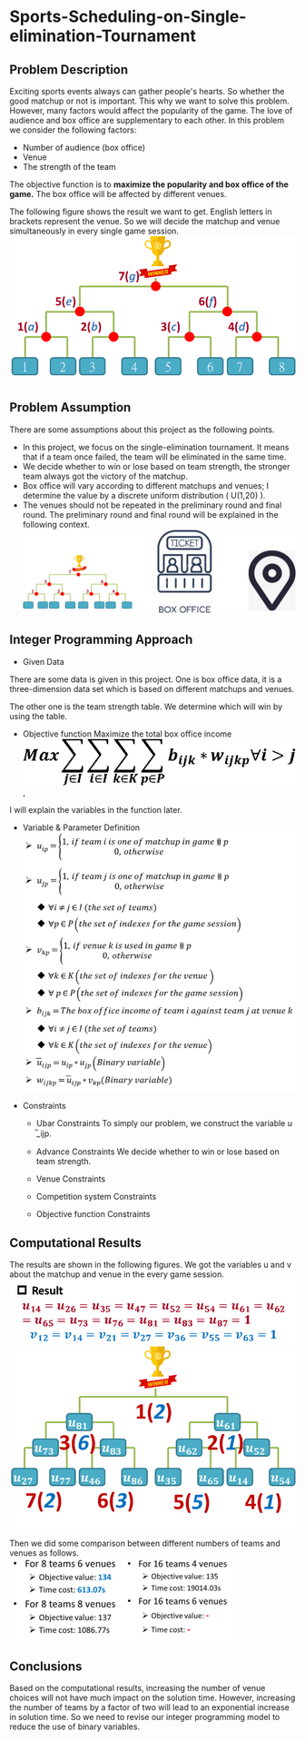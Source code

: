 # Sports-Scheduling-on-Single-elimination-Tournament

## **Problem Description**

Exciting sports events always can gather people's hearts. So whether the good matchup or not is important. This why we want to solve this problem. However, many factors would affect the popularity of the game. The love of audience and box office are supplementary to each other. In this problem we consider the following factors:
- Number of audience (box office)
- Venue
- The strength of the team

The objective function is to **maximize the popularity and box office of the game.** The box office will be affected by different venues.

The following figure shows the result we want to get. English letters in brackets represent the venue. So we will decide the matchup and venue simultaneously in every single game session.
![This is an image](https://github.com/Jacky12Cheng/Sports-Scheduling-on-Single-elimination-Tournament/blob/main/figures/Results(Desired).png)

## **Problem Assumption**

There are some assumptions about this project as the following points.
- In this project, we focus on the single-elimination tournament. It means that if a team once failed, the team will be eliminated in the same time.
- We decide whether to win or lose based on team strength, the stronger team always got the victory of the matchup.
- Box office will vary according to different matchups and venues; I determine the value by a discrete uniform distribution ( U(1,20) ).
- The venues should not be repeated in the preliminary round and final round. The preliminary round and final round will be explained in the following context.
![This is an image](https://github.com/Jacky12Cheng/Sports-Scheduling-on-Single-elimination-Tournament/blob/main/figures/illustration.png)

## **Integer Programming Approach**
- Given Data

There are some data is given in this project. One is box office data, it is a three-dimension data set which is based on different matchups and venues.

The other one is the team strength table. We determine which will win by using the table.

- Objective function
Maximize the total box office income
![This is an image](https://github.com/Jacky12Cheng/Sports-Scheduling-on-Single-elimination-Tournament/blob/main/formulas/objective_function.png),

I will explain the variables in the function later.

- Variable & Parameter Definition
![This is an image](https://github.com/Jacky12Cheng/Sports-Scheduling-on-Single-elimination-Tournament/blob/main/formulas/parameter_definition.PNG)

- Constraints
  - Ubar Constraints
  To simply our problem, we construct the variable u ̅_ijp. 
  
  - Advance Constraints
We decide whether to win or lose based on team strength.
 
 
  - Venue Constraints

  - Competition system Constraints
 
  - Objective function Constraints

## **Computational Results**

The results are shown in the following figures. We got the variables u and v about the matchup and venue in the every game session.
![This is an image](https://github.com/Jacky12Cheng/Sports-Scheduling-on-Single-elimination-Tournament/blob/main/figures/Results_1.png)
![This is an image](https://github.com/Jacky12Cheng/Sports-Scheduling-on-Single-elimination-Tournament/blob/main/figures/Results_2.png)

Then we did some comparison between different numbers of teams and venues as follows.
![This is an image](https://github.com/Jacky12Cheng/Sports-Scheduling-on-Single-elimination-Tournament/blob/main/figures/Results_3.png)

## **Conclusions**

Based on the computational results, increasing the number of venue choices will not have much impact on the solution time. However, increasing the number of teams by a factor of two will lead to an exponential increase in solution time. So we need to revise our integer programming model to reduce the use of binary variables.
